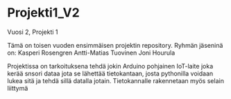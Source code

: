 # Projekti1_V2
Vuosi 2, Projekti 1

Tämä on toisen vuoden ensimmäisen projektin repository.
Ryhmän jäseninä on:
  Kasperi Rosengren
  Antti-Matias Tuovinen
  Joni Hourula

Projektissa on tarkoituksena tehdä jokin Arduino pohjainen IoT-laite joka kerää snsori dataa jota se lähettää tietokantaan, 
josta pythonilla voidaan lukea sitä ja tehdä sillä datalla jotain. Tietokannalle rakennetaan myös selain liittymä
